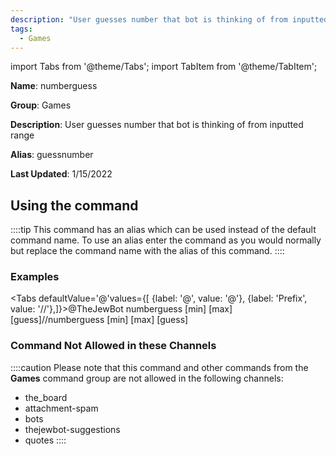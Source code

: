 ```yaml
---
description: "User guesses number that bot is thinking of from inputted range"
tags:
  - Games
---
```

import Tabs from '@theme/Tabs';
import TabItem from '@theme/TabItem';

**Name**: numberguess

**Group**: Games

**Description**: User guesses number that bot is thinking of from inputted range

**Alias**: guessnumber

**Last Updated**: 1/15/2022

## Using the command

::::tip
This command has an alias which can be used instead of the default command name. To use an alias enter the command as you would normally but replace the command name with the alias of this command.
::::

### Examples
<Tabs defaultValue='@'values={[ {label: '@', value: '@'}, {label: 'Prefix', value: '//'},]}><TabItem value='@'>@TheJewBot numberguess [min] [max] [guess]</TabItem><TabItem value='//'>//numberguess [min] [max] [guess]</TabItem></Tabs>

### Command Not Allowed in these Channels
::::caution Please note that this command and other commands from the **Games** command group are not allowed in the following channels:
- the_board
- attachment-spam
- bots
- thejewbot-suggestions
- quotes
::::